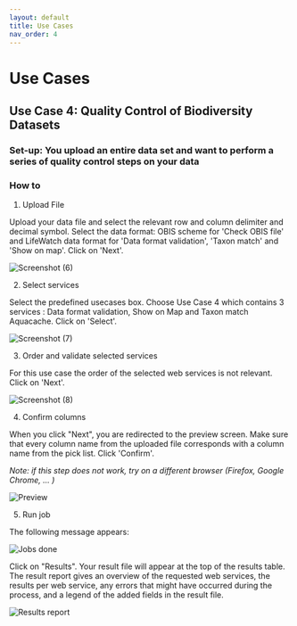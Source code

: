```yaml
---
layout: default
title: Use Cases
nav_order: 4
---
```


# Use Cases

## Use Case 4: Quality Control of Biodiversity Datasets 

### Set-up: You upload an entire data set and want to perform a series of quality control steps on your data

### How to

1. Upload File

Upload your data file and select the relevant row and column delimiter and decimal symbol. Select the data format: OBIS scheme for 'Check OBIS file' and LifeWatch data format for 'Data format validation', 'Taxon match' and 'Show on map'. Click on 'Next'. 

![Screenshot (6)](https://github.com/lifewatch/elab-documentation/assets/144227108/a7186c42-fa7d-4d0c-b0fe-11045ff092a9)


2. Select services

Select the predefined usecases box. Choose Use Case 4 which contains 3 services : Data format validation, Show on Map and Taxon match Aquacache. Click on 'Select'.

![Screenshot (7)](https://github.com/lifewatch/elab-documentation/assets/144227108/99fa40f6-e3c6-4cc5-9cf6-f00b2f73444e)

3. Order and validate selected services

For this use case the order of the selected web services is not relevant. Click on 'Next'.

![Screenshot (8)](https://github.com/lifewatch/elab-documentation/assets/144227108/7e42e27b-9d5e-4b3e-b118-0abdc35ba8ec)

4. Confirm columns

When you click "Next", you are redirected to the preview screen. Make sure that every column name from the uploaded file corresponds with a column name from the pick list. Click 'Confirm'.

*Note: if this step does not work, try on a different browser (Firefox, Google Chrome, ... )*

![Preview](https://github.com/lifewatch/elab-documentation/assets/144227108/7b4dafad-47f4-42bb-9158-96abea06c1d3)

5. Run job

The following message appears:

![Jobs done](https://github.com/lifewatch/elab-documentation/assets/144227108/eb31f8aa-e0a3-4ae9-82e7-ad27457b4dd7)

Click on "Results". Your result file will appear at the top of the results table. The result report gives an overview of the requested web services, the results per web service, any errors that might have occurred during the process, and a legend of the added fields in the result file.

![Results report](https://github.com/lifewatch/elab-documentation/assets/144227108/ba1f48dc-1151-44e3-92e5-3d544764f443)

